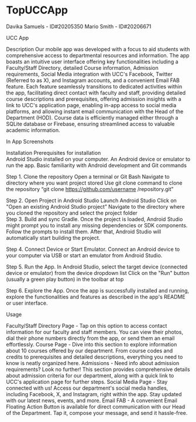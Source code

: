 # TopUCCApp
Davika Samuels - ID#20205350
Mario Smith - ID#20206671


UCC App 

Description	
Our mobile app was developed with a focus to aid students with comprehensive access to departmental resources and information. The app boasts an intuitive user interface offering key functionalities including a Faculty/Staff Directory, detailed Course information, Admission requirements, Social Media integration with UCC's Facebook, Twitter (Referred to as X), and Instagram accounts, and a convenient Email FAB feature. Each feature seamlessly transitions to dedicated activities within the app, facilitating direct contact with faculty and staff, providing detailed course descriptions and prerequisites, offering admission insights with a link to UCC's application page, enabling in-app access to social media platforms, and allowing instant email communication with the Head of the Department (HOD). Course data is efficiently managed either through a SQLite database or Firebase, ensuring streamlined access to valuable academic information. 

In App Screenshots 


Installation 
Prerequisites for installation  
Android Studio installed on your computer.
An Android device or emulator to run the app.
Basic familiarity with Android development and Git commands

Step 1. Clone the repository
Open a terminal or Git Bash 
Navigate to directory where you want project stored 
Use git clone command to clone the repository 
“git clone https://github.com/username /repository.git”

Step 2. Open Project in Android Studio 
	Launch Android Studio
	Click on "Open an existing Android Studio project”
	Navigate to the directory where you cloned the repository and select the project folder  
Step 3. Build and sync Gradle.
Once the project is loaded, Android Studio might prompt you to install any missing dependencies or SDK components. Follow the prompts to install them.
After that, Android Studio will automatically start building the project.

Step 4. Connect Device or Start Emulator.
	Connect an Android device to your computer via USB or start an emulator from Android Studio.

Step 5. Run the App. 
In Android Studio, select the target device (connected device or emulator) from the device dropdown list
Click on the "Run" button (usually a green play button) in the toolbar at top 

Step 6. Explore the App.
	Once the app is successfully installed and running, explore the functionalities and features as described in 	the app's README or user interface.



Usage 
 
Faculty/Staff Directory Page  - Tap on this option to access contact information for our faculty and staff members. You can view their photos, dial their phone numbers directly from the app, or send them an email effortlessly.
Course Page - Dive into this section to explore information about 10 courses offered by our department. From course codes and credits to prerequisites and detailed descriptions, everything you need to know is neatly organized here.
Admissions - Need info about admission requirements? Look no further! This section provides comprehensive details about admission criteria for our department, along with a quick link to UCC's application page for further steps.
Social Media Page - Stay connected with us! Access our department's social media handles, including Facebook, X, and Instagram, right within the app. Stay updated with our latest news, events, and more.
Email FAB - A convenient Email Floating Action Button is available for direct communication with our Head of the Department. Tap it, compose your message, and send it hassle-free.
